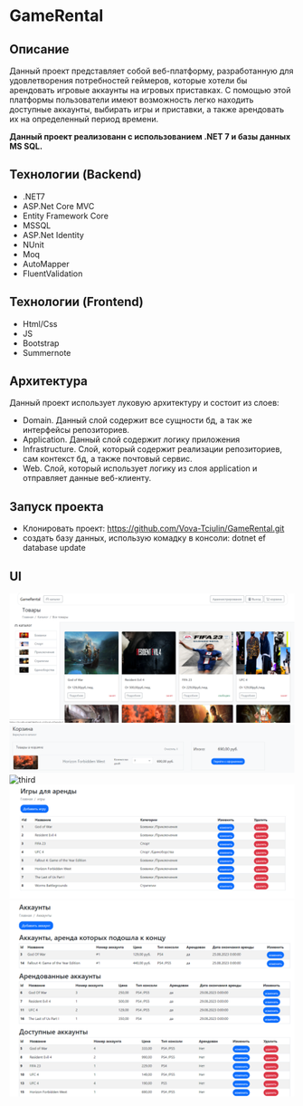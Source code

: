 # GameRental 

## Описание

Данный проект представляет собой веб-платформу, разработанную для удовлетворения потребностей геймеров, которые хотели бы арендовать игровые аккаунты на игровых приставках. С помощью этой платформы пользователи имеют возможность легко находить доступные аккаунты, выбирать игры и приставки, а также арендовать их на определенный период времени.

**Данный проект реализованн с использованием .NET 7 и базы данных MS SQL.**

## Технологии (Backend)

- .NET7
- ASP.Net Core MVC
- Entity Framework Core
- MSSQL
- ASP.Net Identity
- NUnit
- Moq
- AutoMapper
- FluentValidation

## Технологии (Frontend)

- Html/Css
- JS
- Bootstrap
- Summernote

## Архитектура

Данный проект использует луковую архитектуру и состоит из слоев:

 -  Domain. Данный слой содержит все сущности бд, а так же интерфейсы репозиториев.
 -  Application. Данный слой содержит логику приложения 
 -  Infrastructure. Слой, который содержит реализации репозиториев, сам контекст бд, а также почтовый сервис.
 -  Web. Слой, который использует логику из слоя application и отправляет данные веб-клиенту. 

## Запуск проекта

- Клонировать проект: https://github.com/Vova-Tciulin/GameRental.git
- создать базу данных, использую комадку в консоли: dotnet ef database update


## UI 

![first](images/first.png)
![second](images/second.png)
![third](images/third.png)
![four](images/four.png)
![five](images/five.png)
